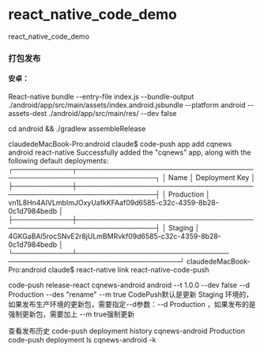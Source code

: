# react_native_code_demo
react_native_code_demo




### 打包发布
#### 安卓：
React-native bundle --entry-file index.js --bundle-output ./android/app/src/main/assets/index.android.jsbundle --platform android --assets-dest ./android/app/src/main/res/ --dev false

cd android && ./gradlew assembleRelease



claudedeMacBook-Pro:android claude$ code-push app add cqnews android react-native
Successfully added the "cqnews" app, along with the following default deployments:
┌────────────┬──────────────────────────────────────────────────────────────────┐
│ Name       │ Deployment Key                                                   │
├────────────┼──────────────────────────────────────────────────────────────────┤
│ Production │ vn1L8Hn4AIVLmbImJOxyUafkKFAaf09d6585-c32c-4359-8b28-0c1d7984bedb │
├────────────┼──────────────────────────────────────────────────────────────────┤
│ Staging    │ 4GKGaBAl5rocSNvE2r8jULmBMRvkf09d6585-c32c-4359-8b28-0c1d7984bedb │
└────────────┴─────────────────────────────── ───────────────────────────────────┘
claudedeMacBook-Pro:android claude$ react-native link react-native-code-push


code-push release-react cqnews-android android --t 1.0.0 --dev false --d Production --des "rename" --m true
CodePush默认是更新 Staging 环境的，如果发布生产环境的更新包，需要指定--d参数：--d Production ，如果发布的是强制更新包，需要加上 --m true强制更新

查看发布历史
code-push deployment history cqnews-android Production
code-push deployment ls cqnews-android -k

